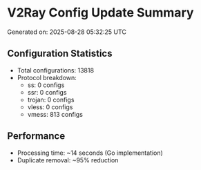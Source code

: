 # V2Ray Config Update Summary
Generated on: 2025-08-28 05:32:25 UTC

## Configuration Statistics
- Total configurations: 13818
- Protocol breakdown:
  - ss: 0 configs
  - ssr: 0 configs
  - trojan: 0 configs
  - vless: 0 configs
  - vmess: 813 configs

## Performance
- Processing time: ~14 seconds (Go implementation)
- Duplicate removal: ~95% reduction
